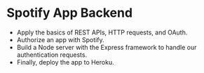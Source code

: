 # Spotify App Backend

- Apply the basics of REST APIs, HTTP requests, and OAuth.
- Authorize an app with Spotify.
- Build a Node server with the Express framework to handle our authentication requests.
- Finally, deploy the app to Heroku.
